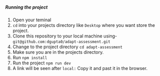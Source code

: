 ##### Running the project

1. Open your teminal
2. `cd` into your projects directory like `Desktop` where you want store the project.
3. Clone this repository to your local machine using-
   `git@github.com:dgupta0/adapt-assessment.git`
4. Change to the project directory `cd adapt-assessment`
5. Make sure you are in the projects directory.
6. Run `npm install`
7. Run the project `npm run dev`
8. A link will be seen after `local:` Copy it and past it in the browser.
